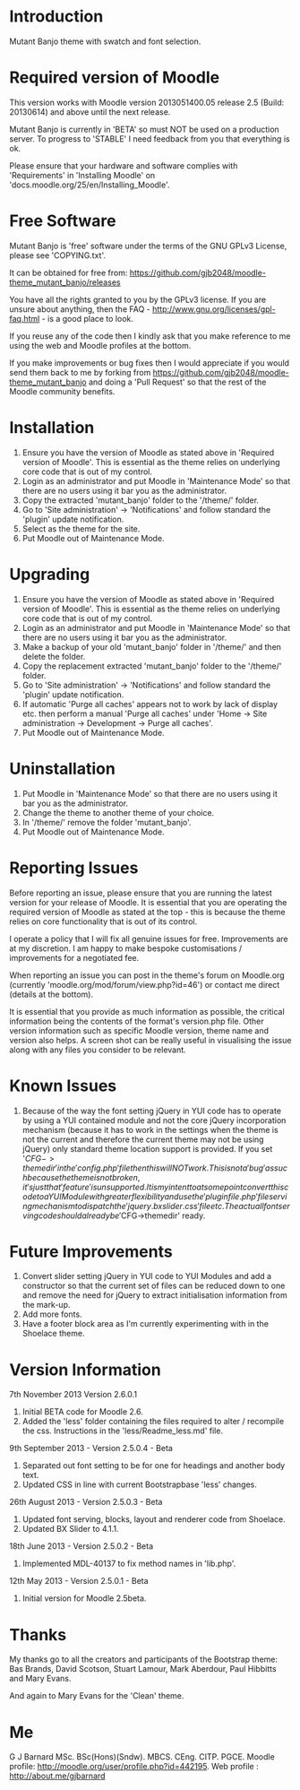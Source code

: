 Introduction
============
Mutant Banjo theme with swatch and font selection.

Required version of Moodle
==========================
This version works with Moodle version 2013051400.05 release 2.5 (Build: 20130614) and above until the next release.

Mutant Banjo is currently in 'BETA' so must NOT be used on a production server.  To progress to 'STABLE' I need feedback from
you that everything is ok.

Please ensure that your hardware and software complies with 'Requirements' in 'Installing Moodle' on
'docs.moodle.org/25/en/Installing_Moodle'.

Free Software
=============
Mutant Banjo is 'free' software under the terms of the GNU GPLv3 License, please see 'COPYING.txt'.

It can be obtained for free from:
https://github.com/gjb2048/moodle-theme_mutant_banjo/releases

You have all the rights granted to you by the GPLv3 license.  If you are unsure about anything, then the
FAQ - http://www.gnu.org/licenses/gpl-faq.html - is a good place to look.

If you reuse any of the code then I kindly ask that you make reference to me using the web and Moodle profiles
at the bottom.

If you make improvements or bug fixes then I would appreciate if you would send them back to me by forking from
https://github.com/gjb2048/moodle-theme_mutant_banjo and doing a 'Pull Request' so that the rest of the
Moodle community benefits.

Installation
============
 1. Ensure you have the version of Moodle as stated above in 'Required version of Moodle'.  This is essential as the
    theme relies on underlying core code that is out of my control.
 2. Login as an administrator and put Moodle in 'Maintenance Mode' so that there are no users using it bar you as the administrator.
 3. Copy the extracted 'mutant_banjo' folder to the '/theme/' folder.
 4. Go to 'Site administration' -> 'Notifications' and follow standard the 'plugin' update notification.
 5. Select as the theme for the site.
 6. Put Moodle out of Maintenance Mode.

Upgrading
=========
 1. Ensure you have the version of Moodle as stated above in 'Required version of Moodle'.  This is essential as the
    theme relies on underlying core code that is out of my control.
 2. Login as an administrator and put Moodle in 'Maintenance Mode' so that there are no users using it bar you as the administrator.
 3. Make a backup of your old 'mutant_banjo' folder in '/theme/' and then delete the folder.
 4. Copy the replacement extracted 'mutant_banjo' folder to the '/theme/' folder.
 5. Go to 'Site administration' -> 'Notifications' and follow standard the 'plugin' update notification.
 6. If automatic 'Purge all caches' appears not to work by lack of display etc. then perform a manual 'Purge all caches'
   under 'Home -> Site administration -> Development -> Purge all caches'.
 7. Put Moodle out of Maintenance Mode.

Uninstallation
==============
 1. Put Moodle in 'Maintenance Mode' so that there are no users using it bar you as the administrator.
 2. Change the theme to another theme of your choice.
 3. In '/theme/' remove the folder 'mutant_banjo'.
 4. Put Moodle out of Maintenance Mode.

Reporting Issues
================
Before reporting an issue, please ensure that you are running the latest version for your release of Moodle.  It is essential
that you are operating the required version of Moodle as stated at the top - this is because the theme relies on core
functionality that is out of its control.

I operate a policy that I will fix all genuine issues for free.  Improvements are at my discretion.  I am happy to make bespoke
customisations / improvements for a negotiated fee. 

When reporting an issue you can post in the theme's forum on Moodle.org (currently 'moodle.org/mod/forum/view.php?id=46')
or contact me direct (details at the bottom).

It is essential that you provide as much information as possible, the critical information being the contents of the format's 
version.php file.  Other version information such as specific Moodle version, theme name and version also helps.  A screen shot
can be really useful in visualising the issue along with any files you consider to be relevant.

Known Issues
============
1.  Because of the way the font setting jQuery in YUI code has to operate by using a YUI contained module and not the core jQuery
    incorporation mechanism (because it has to work in the settings when the theme is not the current and therefore the current
    theme may not be using jQuery) only standard theme location support is provided.  If you set '$CFG->themedir' in the
    'config.php' file then this will NOT work.  This is not a 'bug' as such because the theme is not broken, it's just that
    'feature' is unsupported.  It is my intent to at some point convert this code to a YUI Module with greater flexibility and use
    the 'pluginfile.php' file serving mechanism to dispatch the 'jquery.bxslider.css' file etc.  The actuall font serving code
    should already be '$CFG->themedir' ready.

Future Improvements
===================
1.  Convert slider setting jQuery in YUI code to YUI Modules and add a constructor so that the current set of files can be reduced
    down to one and remove the need for jQuery to extract initialisation information from the mark-up.
2.  Add more fonts.
3.  Have a footer block area as I'm currently experimenting with in the Shoelace theme.

Version Information
===================
7th November 2013 Version 2.6.0.1
  1.  Initial BETA code for Moodle 2.6.
  2.  Added the 'less' folder containing the files required to alter / recompile the css.  Instructions
      in the 'less/Readme_less.md' file.

9th September 2013 - Version 2.5.0.4 - Beta
  1.  Separated out font setting to be for one for headings and another body text.
  2.  Updated CSS in line with current Bootstrapbase 'less' changes.

26th August 2013 - Version 2.5.0.3 - Beta
  1.  Updated font serving, blocks, layout and renderer code from Shoelace.
  2.  Updated BX Slider to 4.1.1.

18th June 2013 - Version 2.5.0.2 - Beta
  1.  Implemented MDL-40137 to fix method names in 'lib.php'.

12th May 2013 - Version 2.5.0.1 - Beta
  1.  Initial version for Moodle 2.5beta.

Thanks
======
My thanks go to all the creators and participants of the Bootstrap theme:
Bas Brands, David Scotson, Stuart Lamour, Mark Aberdour, Paul Hibbitts and Mary Evans.

And again to Mary Evans for the 'Clean' theme.

Me
==
G J Barnard MSc. BSc(Hons)(Sndw). MBCS. CEng. CITP. PGCE.
Moodle profile: http://moodle.org/user/profile.php?id=442195.
Web profile   : http://about.me/gjbarnard
